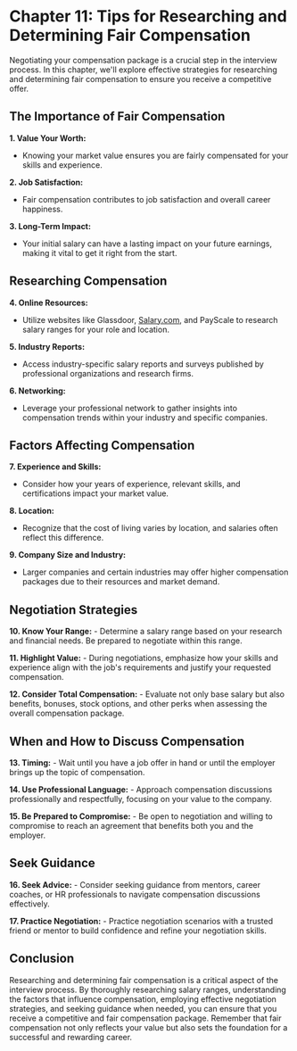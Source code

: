 Chapter 11: Tips for Researching and Determining Fair Compensation
==================================================================

Negotiating your compensation package is a crucial step in the interview process. In this chapter, we'll explore effective strategies for researching and determining fair compensation to ensure you receive a competitive offer.

The Importance of Fair Compensation
-----------------------------------

**1. Value Your Worth:**

* Knowing your market value ensures you are fairly compensated for your skills and experience.

**2. Job Satisfaction:**

* Fair compensation contributes to job satisfaction and overall career happiness.

**3. Long-Term Impact:**

* Your initial salary can have a lasting impact on your future earnings, making it vital to get it right from the start.

Researching Compensation
------------------------

**4. Online Resources:**

* Utilize websites like Glassdoor, [Salary.com](http://Salary.com), and PayScale to research salary ranges for your role and location.

**5. Industry Reports:**

* Access industry-specific salary reports and surveys published by professional organizations and research firms.

**6. Networking:**

* Leverage your professional network to gather insights into compensation trends within your industry and specific companies.

Factors Affecting Compensation
------------------------------

**7. Experience and Skills:**

* Consider how your years of experience, relevant skills, and certifications impact your market value.

**8. Location:**

* Recognize that the cost of living varies by location, and salaries often reflect this difference.

**9. Company Size and Industry:**

* Larger companies and certain industries may offer higher compensation packages due to their resources and market demand.

Negotiation Strategies
----------------------

**10. Know Your Range:** - Determine a salary range based on your research and financial needs. Be prepared to negotiate within this range.

**11. Highlight Value:** - During negotiations, emphasize how your skills and experience align with the job's requirements and justify your requested compensation.

**12. Consider Total Compensation:** - Evaluate not only base salary but also benefits, bonuses, stock options, and other perks when assessing the overall compensation package.

When and How to Discuss Compensation
------------------------------------

**13. Timing:** - Wait until you have a job offer in hand or until the employer brings up the topic of compensation.

**14. Use Professional Language:** - Approach compensation discussions professionally and respectfully, focusing on your value to the company.

**15. Be Prepared to Compromise:** - Be open to negotiation and willing to compromise to reach an agreement that benefits both you and the employer.

Seek Guidance
-------------

**16. Seek Advice:** - Consider seeking guidance from mentors, career coaches, or HR professionals to navigate compensation discussions effectively.

**17. Practice Negotiation:** - Practice negotiation scenarios with a trusted friend or mentor to build confidence and refine your negotiation skills.

Conclusion
----------

Researching and determining fair compensation is a critical aspect of the interview process. By thoroughly researching salary ranges, understanding the factors that influence compensation, employing effective negotiation strategies, and seeking guidance when needed, you can ensure that you receive a competitive and fair compensation package. Remember that fair compensation not only reflects your value but also sets the foundation for a successful and rewarding career.
